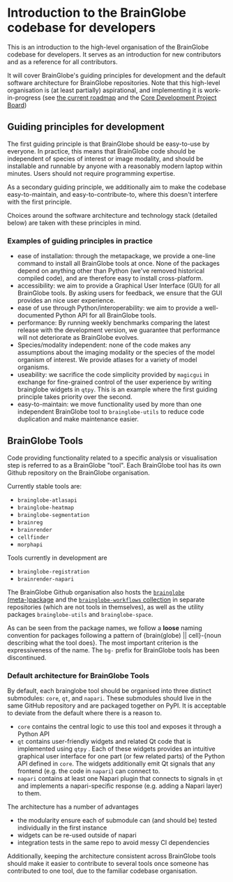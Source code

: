 # Introduction to the BrainGlobe codebase for developers

This is an introduction to the high-level organisation of the BrainGlobe codebase for developers. It serves as an introduction for new contributors and as a reference for all contributors.

It will cover BrainGlobe's guiding principles for development and the default software architecture for BrainGlobe repositories. Note that this high-level organisation is (at least partially) aspirational, and implementing it is work-in-progress (see [the current roadmap](/community/roadmaps/index.md) and the [Core Development Project Board](https://github.com/orgs/brainglobe/projects/2))


## Guiding principles for development

The first guiding principle is that BrainGlobe should be easy-to-use by everyone. In practice, this means that BrainGlobe code should be independent of species of interest or image modality, and should be installable and runnable by anyone with a reasonably modern laptop within minutes. Users should not require programming expertise.

As a secondary guiding principle, we additionally aim to make the codebase easy-to-maintain, and easy-to-contribute-to, where this doesn't interfere with the first principle.

Choices around the software architecture and technology stack (detailed below) are taken with these principles in mind.


### Examples of guiding principles in practice

* ease of installation: through the metapackage, we provide a one-line command to install all BrainGlobe tools at once. None of the packages depend on anything other than Python (we've removed historical compiled code), and are therefore easy to install cross-platform.
* accessibility: we aim to provide a Graphical User Interface (GUI) for all BrainGlobe tools. By asking users for feedback, we ensure that the GUI provides an nice user experience.
* ease of use through Python/interoperability: we aim to provide a well-documented Python API for all BrainGlobe tools.
* performance: By running weekly benchmarks comparing the latest release with the development version, we guarantee that performance will not deteriorate as BrainGlobe evolves.
* Species/modality independent: none of the code makes any assumptions about the imaging modality or the species of the model organism of interest. We provide atlases for a variety of model organisms.
* useability: we sacrifice the code simplicity provided by `magicgui` in exchange for fine-grained control of the user experience by writing brainglobe widgets in `qtpy`. This is an example where the first guiding principle takes priority over the second.
* easy-to-maintain: we move functionality used by more than one independent BrainGlobe tool to `brainglobe-utils` to reduce code duplication and make maintenance easier.


## BrainGlobe Tools

Code providing functionality related to a specific analysis or visualisation step is referred to as a BrainGlobe "tool". Each BrainGlobe tool has its own Github repository on the BrainGlobe organisation. 

Currently stable tools are:
- `brainglobe-atlasapi`
- `brainglobe-heatmap`
- `brainglobe-segmentation`
- `brainreg`
- `brainrender`
- `cellfinder`
- `morphapi`

Tools currently in development are
- `brainglobe-registration`
- `brainrender-napari`

The BrainGlobe Github organisation also hosts the [`brainglobe` (meta-)package](./repositories/brainglobe-meta/index.md) and the [`brainglobe-workflows` collection](./repositories/brainglobe-workflows/index.md) in separate repositories (which are not tools in themselves), as well as the utility packages `brainglobe-utils` and `brainglobe-space`.

As can be seen from the package names, we follow a **loose** naming convention for packages following a pattern of {brain(globe) || cell}-{noun describing what the tool does}. The most important criterion is the expressiveness of the name. The `bg-` prefix for BrainGlobe tools has been discontinued.

### Default architecture for BrainGlobe Tools

By default, each brainglobe tool should be organised into three distinct submodules: `core`, `qt`, and `napari`. These submodules should live in the same GitHub repository and are packaged together on PyPI. It is acceptable to deviate from the default where there is a reason to.

* `core` contains the central logic to use this tool and exposes it through a Python API
* `qt` contains user-friendly widgets and related Qt code that is implemented using `qtpy` . Each of these widgets provides an intuitive graphical user interface for one part (or few related parts) of the Python API defined in `core`. 
The widgets additionally emit Qt signals that any frontend (e.g. the code in `napari`) can connect to.
* `napari` contains at least one Napari plugin that connects to signals in `qt` and implements a napari-specific response (e.g. adding a Napari layer) to them.

The architecture has a number of advantages
- the modularity ensure each of submodule can (and should be) tested individually in the first instance
- widgets can be re-used outside of napari
- integration tests in the same repo to avoid messy CI dependencies

Additionally, keeping the architecture consistent across BrainGlobe tools should make it easier to contribute to several tools once someone has contributed to one tool, due to the familiar codebase organisation.